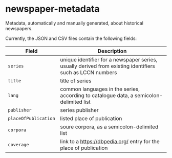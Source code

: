 # newspaper-metadata

Metadata, automatically and manually generated, about historical newspapers.

Currently, the JSON and CSV files contain the following fields:

Field | Description
---- | -----
`series` | unique identifier for a newspaper series, usually derived from existing identifiers such as LCCN numbers
`title` | title of series
`lang` | common languages in the series, according to catalogue data, a semicolon-delimited list
`publisher` | series publisher
`placeOfPublication` | listed place of publication
`corpora` | soure corpora, as a semicolon-delimited list
`coverage` | link to a https://dbpedia.org/ entry for the place of publication

